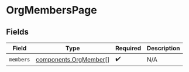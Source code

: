 # OrgMembersPage


## Fields

| Field                                                          | Type                                                           | Required                                                       | Description                                                    |
| -------------------------------------------------------------- | -------------------------------------------------------------- | -------------------------------------------------------------- | -------------------------------------------------------------- |
| `members`                                                      | [components.OrgMember](../../models/components/orgmember.md)[] | :heavy_check_mark:                                             | N/A                                                            |